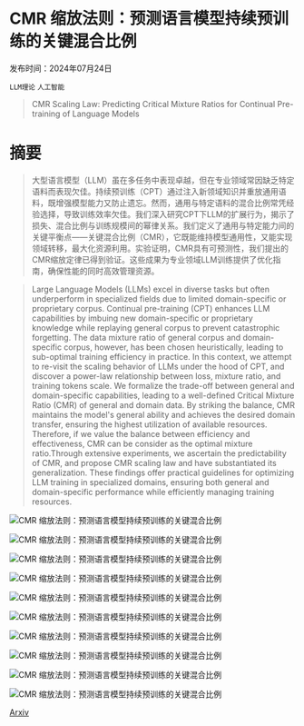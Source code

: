 # CMR 缩放法则：预测语言模型持续预训练的关键混合比例

发布时间：2024年07月24日

`LLM理论` `人工智能`

> CMR Scaling Law: Predicting Critical Mixture Ratios for Continual Pre-training of Language Models

# 摘要

> 大型语言模型（LLM）虽在多任务中表现卓越，但在专业领域常因缺乏特定语料而表现欠佳。持续预训练（CPT）通过注入新领域知识并重放通用语料，既增强模型能力又防止遗忘。然而，通用与特定语料的混合比例常凭经验选择，导致训练效率欠佳。我们深入研究CPT下LLM的扩展行为，揭示了损失、混合比例与训练规模间的幂律关系。我们定义了通用与特定能力间的关键平衡点——关键混合比例（CMR），它既能维持模型通用性，又能实现领域转移，最大化资源利用。实验证明，CMR具有可预测性，我们提出的CMR缩放定律已得到验证。这些成果为专业领域LLM训练提供了优化指南，确保性能的同时高效管理资源。

> Large Language Models (LLMs) excel in diverse tasks but often underperform in specialized fields due to limited domain-specific or proprietary corpus. Continual pre-training (CPT) enhances LLM capabilities by imbuing new domain-specific or proprietary knowledge while replaying general corpus to prevent catastrophic forgetting. The data mixture ratio of general corpus and domain-specific corpus, however, has been chosen heuristically, leading to sub-optimal training efficiency in practice. In this context, we attempt to re-visit the scaling behavior of LLMs under the hood of CPT, and discover a power-law relationship between loss, mixture ratio, and training tokens scale. We formalize the trade-off between general and domain-specific capabilities, leading to a well-defined Critical Mixture Ratio (CMR) of general and domain data. By striking the balance, CMR maintains the model's general ability and achieves the desired domain transfer, ensuring the highest utilization of available resources. Therefore, if we value the balance between efficiency and effectiveness, CMR can be consider as the optimal mixture ratio.Through extensive experiments, we ascertain the predictability of CMR, and propose CMR scaling law and have substantiated its generalization. These findings offer practical guidelines for optimizing LLM training in specialized domains, ensuring both general and domain-specific performance while efficiently managing training resources.

![CMR 缩放法则：预测语言模型持续预训练的关键混合比例](../../../paper_images/2407.17467/x1.png)

![CMR 缩放法则：预测语言模型持续预训练的关键混合比例](../../../paper_images/2407.17467/x2.png)

![CMR 缩放法则：预测语言模型持续预训练的关键混合比例](../../../paper_images/2407.17467/x3.png)

![CMR 缩放法则：预测语言模型持续预训练的关键混合比例](../../../paper_images/2407.17467/x4.png)

![CMR 缩放法则：预测语言模型持续预训练的关键混合比例](../../../paper_images/2407.17467/x5.png)

![CMR 缩放法则：预测语言模型持续预训练的关键混合比例](../../../paper_images/2407.17467/x6.png)

![CMR 缩放法则：预测语言模型持续预训练的关键混合比例](../../../paper_images/2407.17467/x7.png)

![CMR 缩放法则：预测语言模型持续预训练的关键混合比例](../../../paper_images/2407.17467/x8.png)

![CMR 缩放法则：预测语言模型持续预训练的关键混合比例](../../../paper_images/2407.17467/x9.png)

![CMR 缩放法则：预测语言模型持续预训练的关键混合比例](../../../paper_images/2407.17467/x10.png)

[Arxiv](https://arxiv.org/abs/2407.17467)
